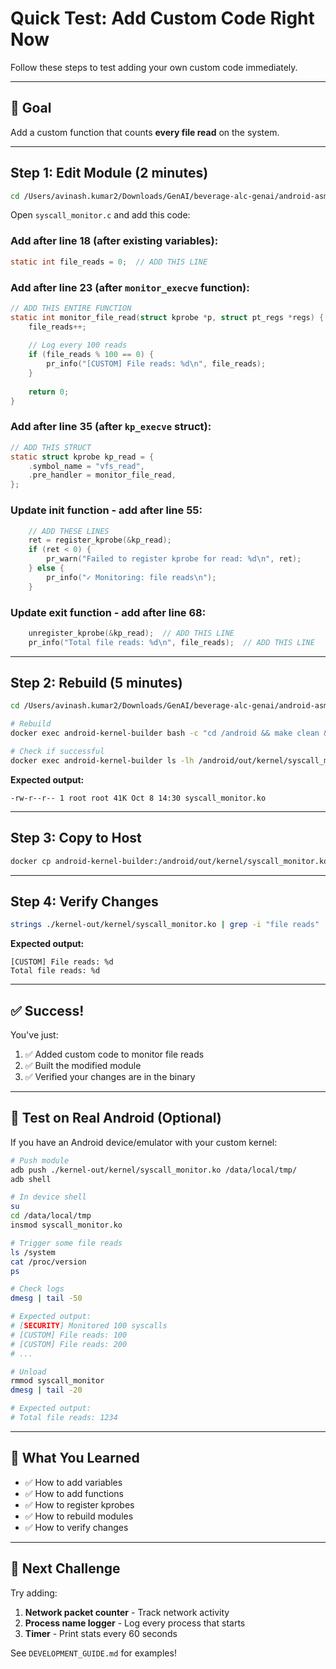 # Quick Test: Add Custom Code Right Now

Follow these steps to test adding your own custom code immediately.

---

## 🎯 Goal

Add a custom function that counts **every file read** on the system.

---

## Step 1: Edit Module (2 minutes)

```bash
cd /Users/avinash.kumar2/Downloads/GenAI/beverage-alc-genai/android-asm-security/android-build/modules
```

Open `syscall_monitor.c` and add this code:

### Add after line 18 (after existing variables):

```c
static int file_reads = 0;  // ADD THIS LINE
```

### Add after line 23 (after `monitor_execve` function):

```c
// ADD THIS ENTIRE FUNCTION
static int monitor_file_read(struct kprobe *p, struct pt_regs *regs) {
    file_reads++;
    
    // Log every 100 reads
    if (file_reads % 100 == 0) {
        pr_info("[CUSTOM] File reads: %d\n", file_reads);
    }
    
    return 0;
}
```

### Add after line 35 (after `kp_execve` struct):

```c
// ADD THIS STRUCT
static struct kprobe kp_read = {
    .symbol_name = "vfs_read",
    .pre_handler = monitor_file_read,
};
```

### Update init function - add after line 55:

```c
    // ADD THESE LINES
    ret = register_kprobe(&kp_read);
    if (ret < 0) {
        pr_warn("Failed to register kprobe for read: %d\n", ret);
    } else {
        pr_info("✓ Monitoring: file reads\n");
    }
```

### Update exit function - add after line 68:

```c
    unregister_kprobe(&kp_read);  // ADD THIS LINE
    pr_info("Total file reads: %d\n", file_reads);  // ADD THIS LINE
```

---

## Step 2: Rebuild (5 minutes)

```bash
cd /Users/avinash.kumar2/Downloads/GenAI/beverage-alc-genai/android-asm-security/android-build

# Rebuild
docker exec android-kernel-builder bash -c "cd /android && make clean && make kernel"

# Check if successful
docker exec android-kernel-builder ls -lh /android/out/kernel/syscall_monitor.ko
```

**Expected output:**
```
-rw-r--r-- 1 root root 41K Oct 8 14:30 syscall_monitor.ko
```

---

## Step 3: Copy to Host

```bash
docker cp android-kernel-builder:/android/out/kernel/syscall_monitor.ko ./kernel-out/kernel/
```

---

## Step 4: Verify Changes

```bash
strings ./kernel-out/kernel/syscall_monitor.ko | grep -i "file reads"
```

**Expected output:**
```
[CUSTOM] File reads: %d
Total file reads: %d
```

---

## ✅ Success!

You've just:
1. ✅ Added custom code to monitor file reads
2. ✅ Built the modified module
3. ✅ Verified your changes are in the binary

---

## 🧪 Test on Real Android (Optional)

If you have an Android device/emulator with your custom kernel:

```bash
# Push module
adb push ./kernel-out/kernel/syscall_monitor.ko /data/local/tmp/
adb shell

# In device shell
su
cd /data/local/tmp
insmod syscall_monitor.ko

# Trigger some file reads
ls /system
cat /proc/version
ps

# Check logs
dmesg | tail -50

# Expected output:
# [SECURITY] Monitored 100 syscalls
# [CUSTOM] File reads: 100
# [CUSTOM] File reads: 200
# ...

# Unload
rmmod syscall_monitor
dmesg | tail -20

# Expected output:
# Total file reads: 1234
```

---

## 📝 What You Learned

- ✅ How to add variables
- ✅ How to add functions
- ✅ How to register kprobes
- ✅ How to rebuild modules
- ✅ How to verify changes

---

## 🚀 Next Challenge

Try adding:
1. **Network packet counter** - Track network activity
2. **Process name logger** - Log every process that starts
3. **Timer** - Print stats every 60 seconds

See `DEVELOPMENT_GUIDE.md` for examples!

